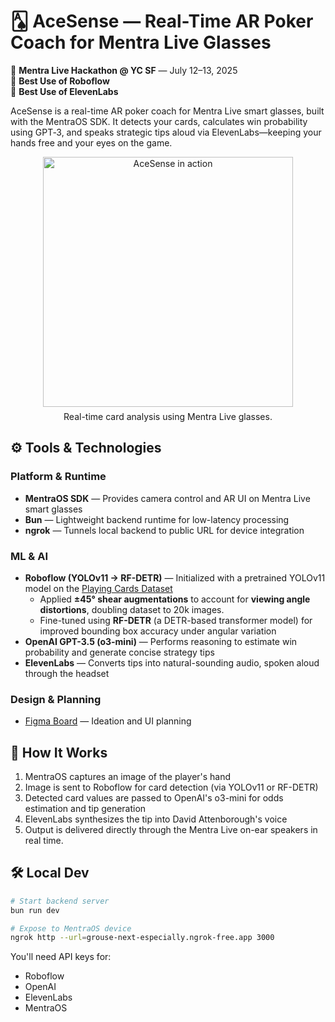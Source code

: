 # 🂡 AceSense — Real-Time AR Poker Coach for Mentra Live Glasses

📍 **Mentra Live Hackathon @ YC SF** — July 12–13, 2025  
🥇 **Best Use of Roboflow**  
🥇 **Best Use of ElevenLabs**

AceSense is a real-time AR poker coach for Mentra Live smart glasses, built with the MentraOS SDK. It detects your cards, calculates win probability using GPT‑3, and speaks strategic tips aloud via ElevenLabs—keeping your hands free and your eyes on the game.

<div align="center">
  <img src="./Photo.png" alt="AceSense in action" width="400"/>
  <p style="margin-top: 0.5em;">Real-time card analysis using Mentra Live glasses.</p>
</div>

## ⚙️ Tools & Technologies

### Platform & Runtime
- **MentraOS SDK** — Provides camera control and AR UI on Mentra Live smart glasses  
- **Bun** — Lightweight backend runtime for low-latency processing  
- **ngrok** — Tunnels local backend to public URL for device integration

### ML & AI
- **Roboflow (YOLOv11 → RF-DETR)** — Initialized with a pretrained YOLOv11 model on the [Playing Cards Dataset](https://universe.roboflow.com/augmented-startups/playing-cards-ow27d)  
  - Applied **±45° shear augmentations** to account for **viewing angle distortions**, doubling dataset to 20k images.
  - Fine-tuned using **RF-DETR** (a DETR-based transformer model) for improved bounding box accuracy under angular variation
- **OpenAI GPT-3.5 (o3-mini)** — Performs reasoning to estimate win probability and generate concise strategy tips  
- **ElevenLabs** — Converts tips into natural-sounding audio, spoken aloud through the headset
  
### Design & Planning
- [Figma Board](https://www.figma.com/board/V6G4oM1Z7IEj5uv8i8kcV6/Mentra-Live-Brainstorm?node-id=0-1&t=92njWwzU1czMSzhB-1) — Ideation and UI planning


## 🚀 How It Works

1. MentraOS captures an image of the player's hand  
2. Image is sent to Roboflow for card detection (via YOLOv11 or RF-DETR)  
3. Detected card values are passed to OpenAI's o3-mini for odds estimation and tip generation  
4. ElevenLabs synthesizes the tip into David Attenborough's voice  
5. Output is delivered directly through the Mentra Live on-ear speakers in real time.


## 🛠 Local Dev

```bash
# Start backend server
bun run dev

# Expose to MentraOS device
ngrok http --url=grouse-next-especially.ngrok-free.app 3000
```

You'll need API keys for:
- Roboflow  
- OpenAI  
- ElevenLabs
- MentraOS
